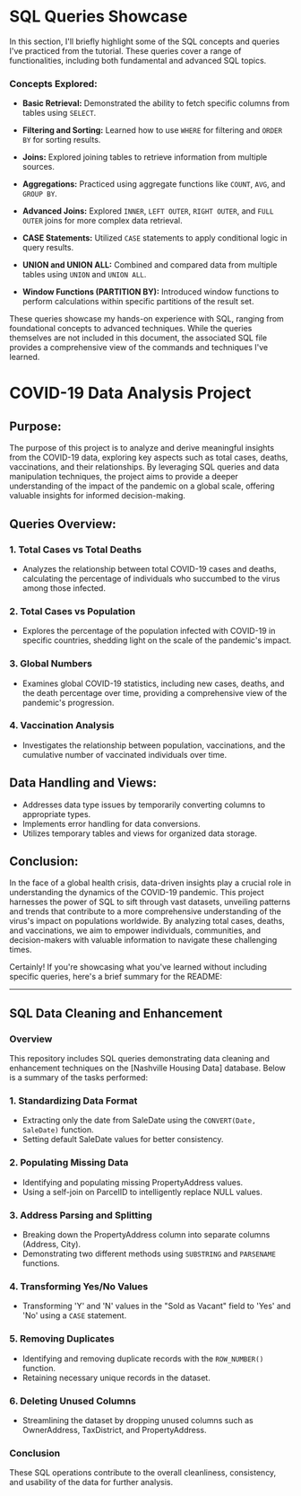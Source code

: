 # SQL Queries Showcase

In this section, I'll briefly highlight some of the SQL concepts and queries I've practiced from the tutorial. These queries cover a range of functionalities, including both fundamental and advanced SQL topics.

### Concepts Explored:

- **Basic Retrieval:** Demonstrated the ability to fetch specific columns from tables using `SELECT`.

- **Filtering and Sorting:** Learned how to use `WHERE` for filtering and `ORDER BY` for sorting results.

- **Joins:** Explored joining tables to retrieve information from multiple sources.

- **Aggregations:** Practiced using aggregate functions like `COUNT`, `AVG`, and `GROUP BY`.

- **Advanced Joins:** Explored `INNER`, `LEFT OUTER`, `RIGHT OUTER`, and `FULL OUTER` joins for more complex data retrieval.

- **CASE Statements:** Utilized `CASE` statements to apply conditional logic in query results.

- **UNION and UNION ALL:** Combined and compared data from multiple tables using `UNION` and `UNION ALL`.

- **Window Functions (PARTITION BY):** Introduced window functions to perform calculations within specific partitions of the result set.

These queries showcase my hands-on experience with SQL, ranging from foundational concepts to advanced techniques. While the queries themselves are not included in this document, the associated SQL file provides a comprehensive view of the commands and techniques I've learned.

# COVID-19 Data Analysis Project

## Purpose:
The purpose of this project is to analyze and derive meaningful insights from the COVID-19 data, exploring key aspects such as total cases, deaths, vaccinations, and their relationships. By leveraging SQL queries and data manipulation techniques, the project aims to provide a deeper understanding of the impact of the pandemic on a global scale, offering valuable insights for informed decision-making.

## Queries Overview:

### 1. Total Cases vs Total Deaths
   - Analyzes the relationship between total COVID-19 cases and deaths, calculating the percentage of individuals who succumbed to the virus among those infected.

### 2. Total Cases vs Population
   - Explores the percentage of the population infected with COVID-19 in specific countries, shedding light on the scale of the pandemic's impact.

### 3. Global Numbers
   - Examines global COVID-19 statistics, including new cases, deaths, and the death percentage over time, providing a comprehensive view of the pandemic's progression.

### 4. Vaccination Analysis
   - Investigates the relationship between population, vaccinations, and the cumulative number of vaccinated individuals over time.

## Data Handling and Views:

- Addresses data type issues by temporarily converting columns to appropriate types.
- Implements error handling for data conversions.
- Utilizes temporary tables and views for organized data storage.

## Conclusion:
In the face of a global health crisis, data-driven insights play a crucial role in understanding the dynamics of the COVID-19 pandemic. This project harnesses the power of SQL to sift through vast datasets, unveiling patterns and trends that contribute to a more comprehensive understanding of the virus's impact on populations worldwide. By analyzing total cases, deaths, and vaccinations, we aim to empower individuals, communities, and decision-makers with valuable information to navigate these challenging times.

Certainly! If you're showcasing what you've learned without including specific queries, here's a brief summary for the README:

---

## SQL Data Cleaning and Enhancement

### Overview

This repository includes SQL queries demonstrating data cleaning and enhancement techniques on the [Nashville Housing Data] database. Below is a summary of the tasks performed:

### 1. Standardizing Data Format

- Extracting only the date from SaleDate using the `CONVERT(Date, SaleDate)` function.
- Setting default SaleDate values for better consistency.

### 2. Populating Missing Data

- Identifying and populating missing PropertyAddress values.
- Using a self-join on ParcelID to intelligently replace NULL values.

### 3. Address Parsing and Splitting

- Breaking down the PropertyAddress column into separate columns (Address, City).
- Demonstrating two different methods using `SUBSTRING` and `PARSENAME` functions.

### 4. Transforming Yes/No Values

- Transforming 'Y' and 'N' values in the "Sold as Vacant" field to 'Yes' and 'No' using a `CASE` statement.

### 5. Removing Duplicates

- Identifying and removing duplicate records with the `ROW_NUMBER()` function.
- Retaining necessary unique records in the dataset.

### 6. Deleting Unused Columns

- Streamlining the dataset by dropping unused columns such as OwnerAddress, TaxDistrict, and PropertyAddress.

### Conclusion

These SQL operations contribute to the overall cleanliness, consistency, and usability of the data for further analysis.

